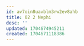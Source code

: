 ```yaml
---
id: av7oin8uavblm3rw2ev8ahb
title: 02 2 Nephi
desc: ''
updated: 1704674945211
created: 1704671118386
---
```

